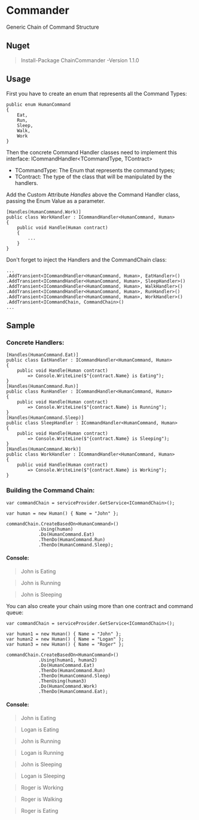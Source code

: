 # Commander
Generic Chain of Command Structure

## Nuget
> Install-Package ChainCommander -Version 1.1.0

## Usage 

First you have to create an enum that represents all the Command Types:

```
public enum HumanCommand
{
    Eat,
    Run,
    Sleep,
    Walk,
    Work
}
```

Then the concrete Command Handler classes need to implement this interface: ICommandHandler<TCommandType, TContract>
 - TCommandType: The Enum that represents the command types;
 - TContract: The type of the class that will be manipulated by the handlers.

Add the Custom Attribute *Handles* above the Command Handler class, passing the Enum Value as a parameter.

```
[Handles(HumanCommand.Work)]
public class WorkHandler : ICommandHandler<HumanCommand, Human>
{
    public void Handle(Human contract)
    {
        ...
    }
}
```

Don't forget to inject the Handlers and the CommandChain class:

```
...
.AddTransient<ICommandHandler<HumanCommand, Human>, EatHandler>()
.AddTransient<ICommandHandler<HumanCommand, Human>, SleepHandler>()
.AddTransient<ICommandHandler<HumanCommand, Human>, WalkHandler>()
.AddTransient<ICommandHandler<HumanCommand, Human>, RunHandler>()
.AddTransient<ICommandHandler<HumanCommand, Human>, WorkHandler>()
.AddTransient<ICommandChain, CommandChain>()
...
```

## Sample

### Concrete Handlers:
```
[Handles(HumanCommand.Eat)]
public class EatHandler : ICommandHandler<HumanCommand, Human>
{
    public void Handle(Human contract)
        => Console.WriteLine($"{contract.Name} is Eating");
}
[Handles(HumanCommand.Run)]
public class RunHandler : ICommandHandler<HumanCommand, Human>
{
    public void Handle(Human contract)
        => Console.WriteLine($"{contract.Name} is Running");
}
[Handles(HumanCommand.Sleep)]
public class SleepHandler : ICommandHandler<HumanCommand, Human>
{
    public void Handle(Human contract)
        => Console.WriteLine($"{contract.Name} is Sleeping");
}
[Handles(HumanCommand.Work)]
public class WorkHandler : ICommandHandler<HumanCommand, Human>
{
    public void Handle(Human contract)
        => Console.WriteLine($"{contract.Name} is Working");
}
```

### Building the Command Chain:
```
var commandChain = serviceProvider.GetService<ICommandChain>();

var human = new Human() { Name = "John" };

commandChain.CreateBasedOn<HumanCommand>()
            .Using(human)
            .Do(HumanCommand.Eat)
            .ThenDo(HumanCommand.Run)
            .ThenDo(HumanCommand.Sleep);
```

#### Console:
> John is Eating

> John is Running

> John is Sleeping


You can also create your chain using more than one contract and command queue:

```
var commandChain = serviceProvider.GetService<ICommandChain>();

var human1 = new Human() { Name = "John" };
var human2 = new Human() { Name = "Logan" };
var human3 = new Human() { Name = "Roger" };

commandChain.CreateBasedOn<HumanCommand>()
            .Using(human1, human2)
            .Do(HumanCommand.Eat)
            .ThenDo(HumanCommand.Run)
            .ThenDo(HumanCommand.Sleep)
            .ThenUsing(human3)
            .Do(HumanCommand.Work)
            .ThenDo(HumanCommand.Eat);
```
#### Console:
> John is Eating

> Logan is Eating

> John is Running

> Logan is Running

> John is Sleeping

> Logan is Sleeping

> Roger is Working

> Roger is Walking

> Roger is Eating

